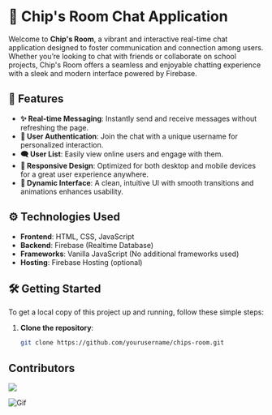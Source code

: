 # 🌟 Chip's Room Chat Application

Welcome to **Chip's Room**, a vibrant and interactive real-time chat application designed to foster communication and connection among users. Whether you’re looking to chat with friends or collaborate on school projects, Chip's Room offers a seamless and enjoyable chatting experience with a sleek and modern interface powered by Firebase.

## 🚀 Features

- **✨ Real-time Messaging**: Instantly send and receive messages without refreshing the page.
- **👤 User Authentication**: Join the chat with a unique username for personalized interaction.
- **🗨️ User List**: Easily view online users and engage with them.
- **📱 Responsive Design**: Optimized for both desktop and mobile devices for a great user experience anywhere.
- **🎨 Dynamic Interface**: A clean, intuitive UI with smooth transitions and animations enhances usability.

## ⚙️ Technologies Used

- **Frontend**: HTML, CSS, JavaScript
- **Backend**: Firebase (Realtime Database)
- **Frameworks**: Vanilla JavaScript (No additional frameworks used)
- **Hosting**: Firebase Hosting (optional)

## 🛠️ Getting Started

To get a local copy of this project up and running, follow these simple steps:

1. **Clone the repository**:
   ```bash
   git clone https://github.com/yourusername/chips-room.git

## Contributors
<a href="https://github.com/ChipsRoom/chipsroom.github.io/graphs/contributors">
  <img src="https://contrib.rocks/image?repo=ChipsRoom/chipsroom.github.io" />
</a>

![Gif](https://encrypted-tbn0.gstatic.com/images?q=tbn:ANd9GcT6THruV_qh-sZB0k1hQvfWNBEYHCY9ycEgNg&s)

